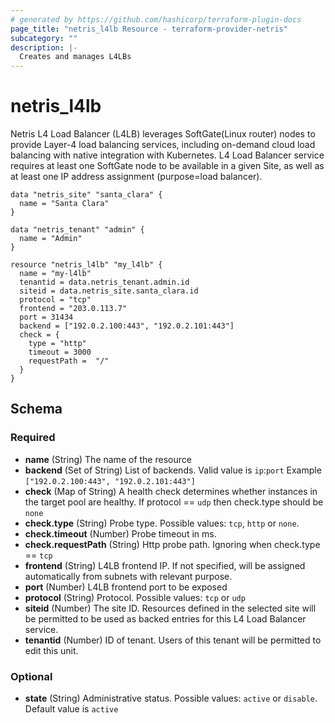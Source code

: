 ```yaml
---
# generated by https://github.com/hashicorp/terraform-plugin-docs
page_title: "netris_l4lb Resource - terraform-provider-netris"
subcategory: ""
description: |-
  Creates and manages L4LBs
---
```


# netris_l4lb

Netris L4 Load Balancer (L4LB) leverages SoftGate(Linux router) nodes to provide Layer-4 load balancing services, including on-demand cloud load balancing with native integration with Kubernetes. L4 Load Balancer service requires at least one SoftGate node to be available in a given Site, as well as at least one IP address assignment (purpose=load balancer).

```hcl
data "netris_site" "santa_clara" {
  name = "Santa Clara"
}

data "netris_tenant" "admin" {
  name = "Admin"
}

resource "netris_l4lb" "my_l4lb" {
  name = "my-l4lb"
  tenantid = data.netris_tenant.admin.id
  siteid = data.netris_site.santa_clara.id
  protocol = "tcp"
  frontend = "203.0.113.7"
  port = 31434
  backend = ["192.0.2.100:443", "192.0.2.101:443"]
  check = {
    type = "http"
    timeout = 3000
    requestPath =  "/"
  }
}
```

<!-- schema generated by tfplugindocs -->
## Schema

### Required

- **name** (String) The name of the resource
- **backend** (Set of String) List of backends. Valid value is `ip`:`port` Example `["192.0.2.100:443", "192.0.2.101:443"]`
- **check** (Map of String) A health check determines whether instances in the target pool are healthy. If protocol == `udp` then check.type should be `none`
- **check.type** (String) Probe type. Possible values: `tcp`, `http` or `none`.
- **check.timeout** (Number) Probe timeout in ms.
- **check.requestPath** (String) Http probe path. Ignoring when check.type == `tcp`
- **frontend** (String) L4LB frontend IP. If not specified, will be assigned automatically from subnets with relevant purpose.
- **port** (Number) L4LB frontend port to be exposed
- **protocol** (String) Protocol. Possible values: `tcp` or `udp`
- **siteid** (Number) The site ID. Resources defined in the selected site will be permitted to be used as backed entries for this L4 Load Balancer service.
- **tenantid** (Number) ID of tenant. Users of this tenant will be permitted to edit this unit.
### Optional

- **state** (String) Administrative status. Possible values: `active` or `disable`. Default value is `active`
